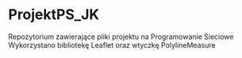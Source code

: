 # ProjektPS_JK
Repozytorium zawierające pliki projektu na Programowanie Sieciowe
Wykorzystano bibliotekę Leaflet oraz wtyczkę PolylineMeasure
